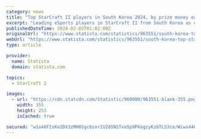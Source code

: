 ```yaml
---
category: news
title: "Top StarCraft II players in South Korea 2024, by prize money earned"
excerpt: "Leading eSports players in StarCraft II from South Korea as of January 2024, by prize money earned (in 1,000 U.S. dollars) Player ID (name) Prize money in thousand U.S. dollars"
publishedDateTime: 2024-02-02T01:02:00Z
originalUrl: "https://www.statista.com/statistics/963551/south-korea-top-starcraft-ii-players-by-prize-money/"
webUrl: "https://www.statista.com/statistics/963551/south-korea-top-starcraft-ii-players-by-prize-money/"
type: article

provider:
  name: Statista
  domain: statista.com

topics:
  - StarCraft 2

images:
  - url: "https://cdn.statcdn.com/Statistic/960000/963551-blank-355.png"
    width: 355
    height: 253
    isCached: true

secured: "w1o46FIsKe2DX3zMH0Sgc6snrIUZdSNSTxo5p9PXogzyKzbTLS3ce/Wiwx446REkagI7PPS8X2BvD6YATIL6qxHqRIvbZQ6Bk/5N2Wvp8XJpzy4dpEbli6XEDCxDaw0MLnGPJW3mpSjtgjcceqSSeAxTf0VcYqXjLl+JBeS1jWFoiMC3ht/HhCKpzs6UJN/lVlXWj0IXNUdANsACVmcgi95QPlmRJtxWCd82s5zTCARnD6NHuK0bfn1012Cp0Rvwqmy61pjsKSknBnft+pwmJdpTnJqhoSQXEQjWG/G3HGaQ7CvQg9JWEzO7gIJfCQ6ZTiIZE8Rza0nHX3N3HHVn3G0ilJwRTmUPbvGHBWGbghQ=;8E12QkgXno4sSkSGzj2beQ=="
---
```


